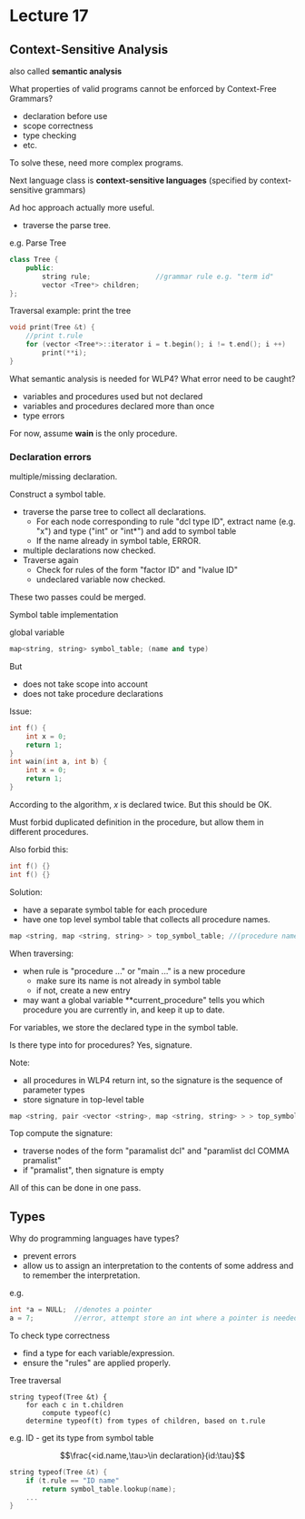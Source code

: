 # Lecture 17

## Context-Sensitive Analysis

also called **semantic analysis**

What properties of valid programs cannot be enforced by Context-Free Grammars?

* declaration before use
* scope correctness
* type checking
* etc.

To solve these, need more complex programs.

Next language class is **context-sensitive languages** (specified by context-sensitive grammars)

Ad hoc approach actually more useful.

* traverse the parse tree.

e.g. Parse Tree
```c++
class Tree {
    public:
        string rule;                //grammar rule e.g. "term id"
        vector <Tree*> children;
};
```

Traversal example: print the tree
```c++
void print(Tree &t) {
    //print t.rule
    for (vector <Tree*>::iterator i = t.begin(); i != t.end(); i ++)
        print(**i);
}
```

What semantic analysis is needed for WLP4? What error need to be caught?

* variables and procedures used but not declared
* variables and procedures declared more than once
* type errors

For now, assume **wain** is the only procedure.

### Declaration errors

multiple/missing declaration.

Construct a symbol table.

* traverse the parse tree to collect all declarations. 
    * For each node corresponding to rule "dcl type ID", extract name (e.g. "x") and type ("int" or "int*") and add to symbol table
    * If the name already in symbol table, ERROR.
* multiple declarations now checked.
* Traverse again
    * Check for rules of the form "factor ID" and "lvalue ID"
    * undeclared variable now checked.
    
These two passes could be merged.

Symbol table implementation

global variable

```c++
map<string, string> symbol_table; (name and type)
```

But

* does not take scope into account
* does not take procedure declarations

Issue:

```c++
int f() {
    int x = 0;
    return 1;
}
int wain(int a, int b) {
    int x = 0;
    return 1;
}
```
According to the algorithm, $x$ is declared twice. But this should be OK.

Must forbid duplicated definition in the procedure, but allow them in different procedures.

Also forbid this:

```c++
int f() {}
int f() {}
```

Solution: 
* have a separate symbol table for each procedure
* have one top level symbol table that collects all procedure names.

```c++
map <string, map <string, string> > top_symbol_table; //(procedure name, procedure's symbol table)
```

When traversing:

* when rule is "procedure ..." or "main ..." is a new procedure
    * make sure its name is not already in symbol table
    * if not, create a new entry
* may want a global variable **current_procedure" tells you which procedure you are currently in, and keep it up to date.

For variables, we store the declared type in the symbol table. 

Is there type into for procedures? Yes, signature.

Note: 

* all procedures in WLP4 return int, so the signature is the sequence of parameter types
* store signature in top-level table

```c++
map <string, pair <vector <string>, map <string, string> > > top_symbol_table; //(procedure name, (signature, local symbol table))
```

Top compute the signature:

* traverse nodes of the form "paramalist dcl" and "paramlist dcl COMMA pramalist"
* if "pramalist", then signature is empty

All of this can be done in one pass.

## Types

Why do programming languages have types?

* prevent errors
* allow us to assign an interpretation to the contents of some address and to remember the interpretation.

e.g.
```c++
int *a = NULL;  //denotes a pointer
a = 7;          //error, attempt store an int where a pointer is needed.
```

To check type correctness

* find a type for each variable/expression.
* ensure the "rules" are applied properly.

Tree traversal
```
string typeof(Tree &t) {
    for each c in t.children
        compute typeof(c)
    determine typeof(t) from types of children, based on t.rule
```

e.g. ID - get its type from symbol table

$$\frac{<id.name,\tau>\in declaration}{id:\tau}$$

```c++
string typeof(Tree &t) {
    if (t.rule == "ID name"
        return symbol_table.lookup(name);
    ...
}
```

